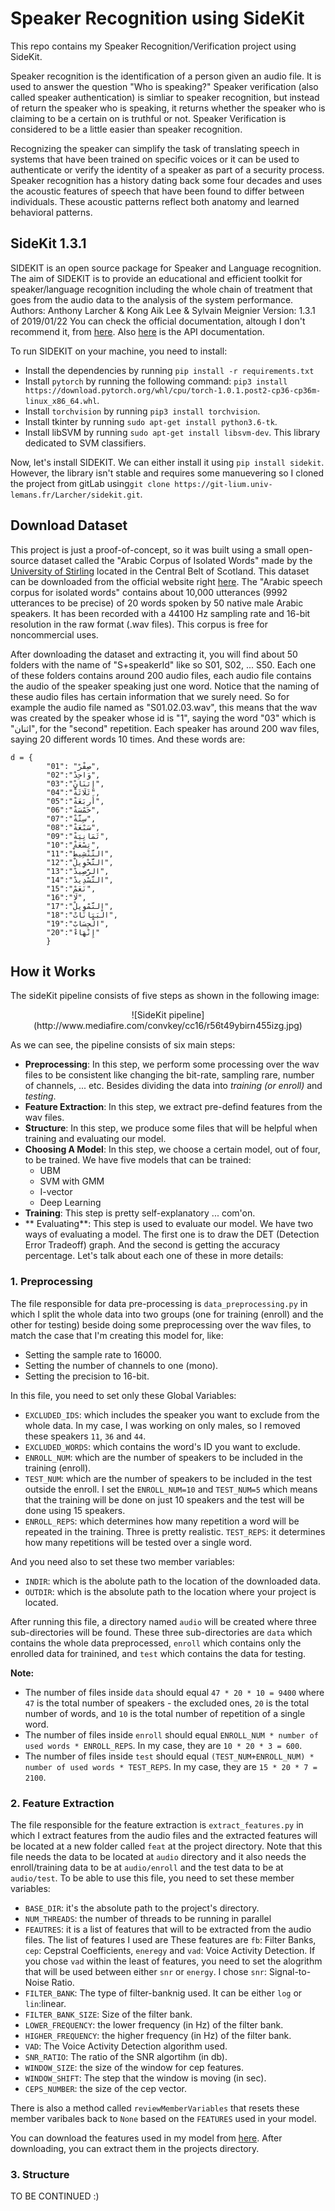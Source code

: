 # Speaker Recognition using SideKit
This repo contains my Speaker Recognition/Verification project using SideKit.

Speaker recognition is the identification of a person given an audio file. It is used to answer the question "Who is speaking?" Speaker verification (also called speaker authentication) is simliar to speaker recognition, but instead of return the speaker who is speaking, it returns whether the speaker who is claiming to be a certain on is truthful or not. Speaker Verification is considered to be a little easier than speaker recognition.

Recognizing the speaker can simplify the task of translating speech in systems that have been trained on specific voices or it can be used to authenticate or verify the identity of a speaker as part of a security process. Speaker recognition has a history dating back some four decades and uses the acoustic features of speech that have been found to differ between individuals. These acoustic patterns reflect both anatomy and learned behavioral patterns.

## SideKit 1.3.1
SIDEKIT is an open source package for Speaker and Language recognition. The aim of SIDEKIT is to provide an educational and efficient toolkit for speaker/language recognition including the whole chain of treatment that goes from the audio data to the analysis of the system performance.
Authors:	Anthony Larcher & Kong Aik Lee & Sylvain Meignier
Version:	1.3.1 of 2019/01/22
You can check the official documentation, altough I don't recommend it, from [here](https://projets-lium.univ-lemans.fr/sidekit/). Also [here](https://projets-lium.univ-lemans.fr/sidekit/api/index.html) is the API documentation.

To run SIDEKIT on your machine, you need to install:

- Install the dependencies by running `pip install -r requirements.txt`
- Install `pytorch` by running the following command: `pip3 install https://download.pytorch.org/whl/cpu/torch-1.0.1.post2-cp36-cp36m-linux_x86_64.whl`.
- Install `torchvision` by running `pip3 install torchvision`.
- Install tkinter by running `sudo apt-get install python3.6-tk`.
- Install libSVM by running `sudo apt-get install libsvm-dev`. This library dedicated to SVM classifiers.

Now, let's install SIDEKIT. We can either install it using `pip install sidekit`. However, the library isn't stable and requires some manuevering so I cloned the project from gitLab using`git clone https://git-lium.univ-lemans.fr/Larcher/sidekit.git`.

## Download Dataset
This project is just a proof-of-concept, so it was built using a small open-source dataset called the "Arabic Corpus of Isolated Words" made by the [University of Stirling](http://www.cs.stir.ac.uk/) located in the Central Belt of Scotland. This dataset can be downloaded from the official website right [here](http://www.cs.stir.ac.uk/~lss/arabic/). The "Arabic speech corpus for isolated words" contains about 10,000 utterances (9992 utterances to be precise) of 20 words spoken by 50 native male Arabic speakers. It has been recorded with a 44100 Hz sampling rate and 16-bit resolution in the raw format (.wav files). This corpus is free for noncommercial uses.

After downloading the dataset and extracting it, you will find about 50 folders with the name of "S+speakerId" like so S01, S02, ... S50. Each one of these folders contains around 200 audio files, each audio file contains the audio of the speaker speaking just one word. Notice that the naming of these audio files has certain information that we surely need. So for example the audio file named as "S01.02.03.wav", this means that the wav was created by the speaker whose id is "1", saying the word "03" which is "اثنان", for the "second" repetition. Each speaker has around 200 wav files, saying 20 different words 10 times. And these words are:
```
d = {
        "01": "صِفْرْ", 
        "02":"وَاحِدْ",
        "03":"إِثنَانِْ",
        "04":"ثَلَاثَةْ",
        "05":"أَربَعَةْ",
        "06":"خَمْسَةْ",
        "07":"سِتَّةْ",
        "08":"سَبْعَةْ",
        "09":"ثَمَانِيَةْ",
        "10":"تِسْعَةْ",
        "11":"التَّنْشِيطْ",
        "12":"التَّحْوِيلْ",
        "13":"الرَّصِيدْ",
        "14":"التَّسْدِيدْ",
        "15":"نَعَمْ",
        "16":"لَا",
        "17":"التَّمْوِيلْ",
        "18":"الْبَيَانَاتْ",
        "19":"الْحِسَابْ",
        "20":"إِنْهَاءْ"
        }
```
## How it Works
The sideKit pipeline consists of five steps as shown in the following image:
<p align="center">
![SideKit pipeline](http://www.mediafire.com/convkey/cc16/r56t49ybirn455izg.jpg) 
</p>
As we can see, the pipeline consists of six main steps:

- **Preprocessing**: In this step, we perform some processing over the wav files to be consistent like changing the bit-rate, sampling rare, number of channels, ... etc. Besides dividing the data into *training (or enroll)* and *testing*.
- **Feature Extraction**: In this step, we extract pre-defind features from the wav files.
- **Structure**: In this step, we produce some files that will be helpful when training and evaluating our model.
- **Choosing A Model**: In this step, we choose a certain model, out of four, to be trained. We have five models that can be trained:
	- UBM
	- SVM with GMM
	- I-vector
	- Deep Learning
- **Training**: This step is pretty self-explanatory ... com'on.
- ** Evaluating**: This step is used to evaluate our model. We have two ways of evaluating a model. The first one is to draw the DET (Detection Error Tradeoff) graph. And the second is getting the accuracy percentage.
Let's talk about each one of these in more details:
### 1. Preprocessing
The file responsible for data pre-processing is `data_preprocessing.py` in which I split the whole data into two groups (one for training (enroll) and the other for testing) beside doing some preprocessing over the wav files, to match the case that I'm creating this model for, like: 

- Setting the sample rate to 16000.
- Setting the number of channels to one (mono).
- Setting the precision to 16-bit.

In this file, you need to set only these Global Variables:

- `EXCLUDED_IDS`: which includes the speaker you want to exclude from the whole data. In my case, I was working on only males, so I removed these speakers `11`, `36` and `44`.
- `EXCLUDED_WORDS`: which contains the word's ID you want to exclude.
- `ENROLL_NUM`: which are the number of speakers to be included in the training (enroll).
- `TEST_NUM`: which are the number of speakers to be included in the test outside the enroll. I set the `ENROLL_NUM=10` and `TEST_NUM=5` which means that the training will be done on just 10 speakers and the test will be done using 15 speakers.
- `ENROLL_REPS`: which determines how many repetition a word will be repeated in the training. Three is pretty realistic.
`TEST_REPS`: it determines how many repetitions will be tested over a single word.

And you need also to set these two member variables:

- `INDIR`: which is the abolute path to the location of the downloaded data.
- `OUTDIR`: which is the absolute path to the location where your project is located.

After running this file, a directory named `audio` will be created where three sub-directories will be found. These three sub-directories are `data` which contains the whole data preprocessed, `enroll` which contains only the enrolled data for trainined, and `test` which contains the data for testing.

**Note:**

- The number of files inside `data` should equal `47 * 20 * 10 = 9400` where `47` is the total number of speakers - the excluded ones, `20` is the total number of words, and `10` is the total number of repetition of a single word. 
- The number of files inside `enroll` should equal `ENROLL_NUM * number of used words * ENROLL_REPS`. In my case, they are `10 * 20 * 3 = 600`.
- The number of files inside `test` should equal `(TEST_NUM+ENROLL_NUM) * number of used words * TEST_REPS`. In my case, they are `15 * 20 * 7 = 2100`.

### 2. Feature Extraction
The file responsible for the feature extraction is `extract_features.py` in which I extract features from the audio files and the extracted features will be located at a new folder called `feat` at the project directory. Note that this file needs the data to be located at `audio` directory and it also needs the enroll/training data to be at `audio/enroll` and the test data to be at `audio/test`.
To be able to use this file, you need to set these member variables:

- `BASE_DIR`: it's the absolute path to the project's directory.
- `NUM_THREADS`: the number of threads to be running in parallel
- `FEAUTRES`: it is a list of features that will to be extracted from the audio files. The list of features I used are These features are `fb`: Filter Banks, `cep`: Cepstral Coefficients, `eneregy` and `vad`: Voice Activity Detection. If you chose `vad` within the least of features, you need to set the alogrithm that will be used between either `snr` or `energy`. I chose `snr`: Signal-to-Noise Ratio.
- `FILTER_BANK`: The type of filter-banknig used. It can be either `log` or `lin`:linear.
- `FILTER_BANK_SIZE`: Size of the filter bank.
- `LOWER_FREQUENCY`: the lower frequency (in Hz) of the filter bank.
- `HIGHER_FREQUENCY`: the higher frequency (in Hz) of the filter bank.
- `VAD`: The Voice Activity Detection algorithm used.
- `SNR_RATIO`: The ratio of the SNR algortihm (in db).
- `WINDOW_SIZE`: the size of the window for cep features.
- `WINDOW_SHIFT`: The step that the window is moving (in sec).
- `CEPS_NUMBER`: the size of the cep vector.

There is also a method called `reviewMemberVariables` that resets these member varibales back to `None` based on the `FEATURES` used in your model.

You can download the features used in my model from [here](http://www.mediafire.com/file/03o7i80o7a2taza/feat.zip/file). After downloading, you can extract them in the projects directory.

### 3. Structure









TO BE CONTINUED :)